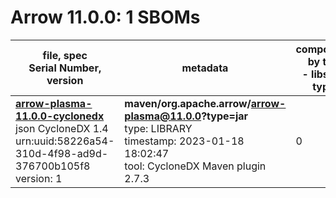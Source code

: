 Arrow 11.0.0: 1 SBOMs
=======

| file, spec<br>Serial Number, version| metadata | components<br>by type<br>- libs purl types |
| ----------------------------------- | -------- | ------------------------------------------ |
| **[arrow-plasma-11.0.0-cyclonedx](maven/org.apache.arrow/arrow-plasma/11.0.0/arrow-plasma-11.0.0-cyclonedx.json)**<br>json CycloneDX 1.4<br>urn:uuid:58226a54-310d-4f98-ad9d-376700b105f8<br>version: 1 | **maven/org.apache.arrow/arrow-plasma@11.0.0?type=jar**<br>type: LIBRARY<br>timestamp: 2023-01-18 18:02:47<br>tool: CycloneDX Maven plugin 2.7.3 | 0 |
